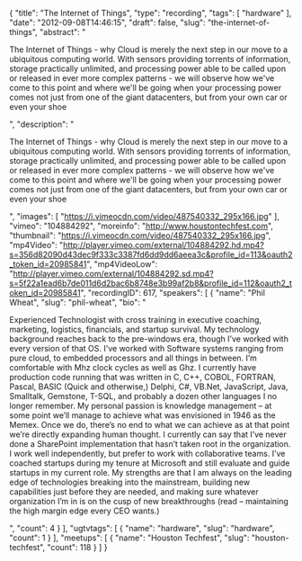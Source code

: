 {
  "title": "The Internet of Things",
  "type": "recording",
  "tags": [
    "hardware"
  ],
  "date": "2012-09-08T14:46:15",
  "draft": false,
  "slug": "the-internet-of-things",
  "abstract": "<p>The Internet of Things - why Cloud is merely the next step in our move to a ubiquitous computing world.  With sensors providing torrents of information, storage practically unlimited, and processing power able to be called upon or released in ever more complex patterns - we will observe how we've come to this point and where we'll be going when your processing power comes not just from one of the giant datacenters, but from your own car or even your shoe</p>",
  "description": "<p>The Internet of Things - why Cloud is merely the next step in our move to a ubiquitous computing world.  With sensors providing torrents of information, storage practically unlimited, and processing power able to be called upon or released in ever more complex patterns - we will observe how we've come to this point and where we'll be going when your processing power comes not just from one of the giant datacenters, but from your own car or even your shoe</p>",
  "images": [
    "https://i.vimeocdn.com/video/487540332_295x166.jpg"
  ],
  "vimeo": "104884292",
  "moreinfo": "http://www.houstontechfest.com",
  "thumbnail": "https://i.vimeocdn.com/video/487540332_295x166.jpg",
  "mp4Video": "http://player.vimeo.com/external/104884292.hd.mp4?s=356d82090d43dec9f333c3387fd6dd9dd6aeea3c&profile_id=113&oauth2_token_id=20985841",
  "mp4VideoLow": "http://player.vimeo.com/external/104884292.sd.mp4?s=5f22a1ead6b7de011d6d2bac6b8748e3b99af2b8&profile_id=112&oauth2_token_id=20985841",
  "recordingID": 617,
  "speakers": [
    {
      "name": "Phil Wheat",
      "slug": "phil-wheat",
      "bio": "<p>Experienced Technologist with cross training in executive coaching, marketing, logistics, financials, and startup survival. My technology background reaches back to the pre-windows era, though I’ve worked with every version of that OS. I've worked with Software systems ranging from pure cloud, to embedded processors and all things in between. I’m comfortable with Mhz clock cycles as well as Ghz. I currently have production code running that was written in C, C++, COBOL, FORTRAN, Pascal, BASIC (Quick and otherwise,) Delphi, C#, VB.Net, JavaScript, Java, Smalltalk, Gemstone, T-SQL, and probably a dozen other languages I no longer remember. My personal passion is knowledge management – at some point we’ll manage to achieve what was envisioned in 1946 as the Memex. Once we do, there’s no end to what we can achieve as at that point we’re directly expanding human thought. I currently can say that I’ve never done a SharePoint implementation that hasn’t taken root in the organization. I work well independently, but prefer to work with collaborative teams. I’ve coached startups during my tenure at Microsoft and still evaluate and guide startups in my current role. My strengths are that I am always on the leading edge of technologies breaking into the mainstream, building new capabilities just before they are needed, and making sure whatever organization I’m in is on the cusp of new breakthroughs (read – maintaining the high margin edge every CEO wants.)</p>",
      "count": 4
    }
  ],
  "ugtvtags": [
    {
      "name": "hardware",
      "slug": "hardware",
      "count": 1
    }
  ],
  "meetups": [
    {
      "name": "Houston Techfest",
      "slug": "houston-techfest",
      "count": 118
    }
  ]
}